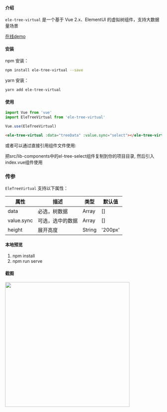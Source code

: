 #### 介绍

`ele-tree-virtual` 是一个基于 Vue 2.x、ElementUI 的虚拟树组件，支持大数据量场景

[在线demo](https://el-select-tree.surge.sh/)

#### 安装

<!-- npm -->
npm 安装：
```bash
npm install ele-tree-virtual --save
```

yarn 安装：
```bash
yarn add ele-tree-virtual
```

#### 使用

```javascript
import Vue from 'vue'
import EleTreeVirtual from 'ele-tree-virtual'

Vue.use(EleTreeVirtual)
```
```html
<ele-tree-virtual :data="treeData" :value.sync="select"></ele-tree-virtual>
```

或者可以通过直接引用组件文件使用:

把src/lib-components中的el-tree-select组件复制到你的项目目录, 然后引入index.vue组件使用

### 传参

`EleTreeVirtual` 支持以下属性：

| 属性              | 描述                 | 类型              | 默认值      |
|-------------------|-----------------------|------------------|-------------|
| data              | 必选，树数据         | Array            | []          |
| value.sync           | 可选，选中的数据         | Array           | []        |
| height           | 展开高度         | String           | '200px'        |

#### 本地预览

1.  npm install
2.  npm run serve

#### 截图

<img src="https://user-images.githubusercontent.com/28948108/232951779-9c65c89e-ce35-46e7-8a17-922ddb1ca9b4.png" width="400"/>
